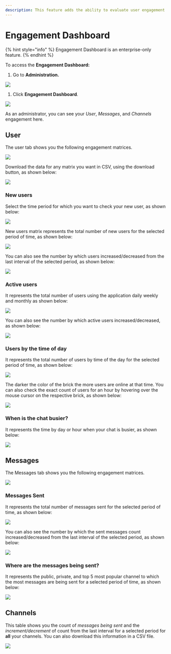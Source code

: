```yaml
---
description: This feature adds the ability to evaluate user engagement on the channels.
---
```


# Engagement Dashboard

{% hint style="info" %}
Engagement Dashboard is an enterprise-only feature.
{% endhint %}

To access the **Engagement Dashboard:**

1. Go to **Administration.**

![](../../../.gitbook/assets/image%20%2830%29.png)

1. Click **Engagement Dashboard**.

![](../../../.gitbook/assets/image%20%28139%29%20%281%29%20%282%29%20%282%29%20%282%29%20%282%29%20%282%29.png)

As an administrator, you can see your _User_, _Messages_, and _Channels_ engagement here.

## User

The user tab shows you the following engagement matrices.

![](../../../.gitbook/assets/image%20%28129%29%20%281%29%20%281%29%20%281%29.png)

Download the data for any matrix you want in CSV, using the download button, as shown below:

![](../../../.gitbook/assets/image%20%28134%29.png)

### New users

Select the time period for which you want to check your new user, as shown below:

![](../../../.gitbook/assets/image%20%28132%29.png)

New users matrix represents the total number of new users for the selected period of time, as shown below:

![](../../../.gitbook/assets/image%20%28140%29.png)

You can also see the number by which users increased/decreased from the last interval of the selected period, as shown below:

![](../../../.gitbook/assets/image%20%28145%29.png)

### Active users

It represents the total number of users using the application daily weekly and monthly as shown below:

![](../../../.gitbook/assets/image%20%28130%29.png)

You can also see the number by which active users increased/decreased, as shown below:

![](../../../.gitbook/assets/image%20%28133%29.png)

### Users by the time of day

It represents the total number of users by time of the day for the selected period of time, as shown below:

![](../../../.gitbook/assets/image%20%28143%29.png)

The darker the color of the brick the more users are online at that time. You can also check the exact count of users for an hour by hovering over the mouse cursor on the respective brick, as shown below:

![](../../../.gitbook/assets/image%20%28131%29.png)

### When is the chat busier?

It represents the time by day or hour when your chat is busier, as shown below:

![](../../../.gitbook/assets/image%20%28127%29.png)

## Messages

The Messages tab shows you the following engagement matrices.

![](../../../.gitbook/assets/image%20%28138%29.png)

### Messages Sent

It represents the total number of messages sent for the selected period of time, as shown below:

![](../../../.gitbook/assets/image%20%28142%29.png)

You can also see the number by which the sent messages count increased/decreased from the last interval of the selected period, as shown below:

![](../../../.gitbook/assets/image%20%28135%29.png)

### Where are the messages being sent?

It represents the public, private, and top 5 most popular channel to which the most messages are being sent for a selected period of time, as shown below:

![](../../../.gitbook/assets/image%20%28128%29.png)

## Channels

This table shows you the count of _messages being sent_ and the _increment/decrement_ of count from the last interval for a selected period for **all** your channels. You can also download this information in a CSV file.

![](../../../.gitbook/assets/image%20%28141%29.png)

